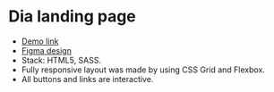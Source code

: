 # Dia landing page
- [Demo link](https://marina-gerasymova.github.io/layout_dia/)
- [Figma design](https://www.figma.com/file/vhfzZ7SqWGkMGd5iCDdBCy/Dia-New?node-id=0%3A1)
- Stack: HTML5, SASS.
- Fully responsive layout was made by using CSS Grid and Flexbox.
- All buttons and links are interactive.
